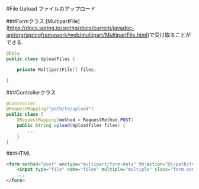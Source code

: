 #File Upload
ファイルのアップロード  
  
###Formクラス
[MultipartFile] (https://docs.spring.io/spring/docs/current/javadoc-api/org/springframework/web/multipart/MultipartFile.html)で受け取ることができる.  

```java
@Data
public class UploadFiles {

	private MultipartFile[] files;

}
```

###Controllerクラス
```java
@Controller
@RequestMapping("path/to/upload")
public class {
	@RequestMapping(method = RequestMethod.POST)
	public String upload(UploadFiles files) {
		...
	}
}
```
###HTML
```html
<form method="post" enctype="multipart/form-data" th:action="@{/path/to/upload}">
	<input type="file" name="files" multiple="multiple" class="form-control" />
	...
</form>
```